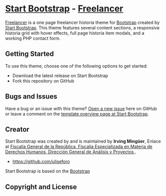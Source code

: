# [Start Bootstrap](http://startbootstrap.com/) - [Freelancer](http://startbootstrap.com/template-overviews/freelancer/)

[Freelancer](http://startbootstrap.com/template-overviews/freelancer/) is a one page freelancer historia theme for [Bootstrap](http://getbootstrap.com/) created by [Start Bootstrap](http://startbootstrap.com/). This theme features several content sections, a responsive historia grid with hover effects, full page historia item modals, and a working PHP contact form.

## Getting Started

To use this theme, choose one of the following options to get started:
* Download the latest release on Start Bootstrap
* Fork this repository on GitHub

## Bugs and Issues

Have a bug or an issue with this theme? [Open a new issue](https://github.com/IronSummitMedia/startbootstrap-freelancer/issues) here on GitHub or leave a comment on the [template overview page at Start Bootstrap](http://startbootstrap.com/template-overviews/freelancer/).

## Creator

Start Bootstrap was created by and is maintained by **Irving Mingüer**, Enlace at [Fiscalía General de la República, Fiscalía Especializada en Materia de Derechos Humanos, Dirección General de Análisis y Proyectos ](https://www.gob.mx/fgr/).

* https://github.com/uliseforo

Start Bootstrap is based on the [Bootstrap](http://getbootstrap.com/) 
## Copyright and License

